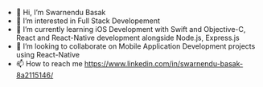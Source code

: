 - 👋 Hi, I’m Swarnendu Basak
- 👀 I’m interested in Full Stack Developement
- 🌱 I’m currently learning iOS Development with Swift and Objective-C, React and React-Native development alongside Node.js, Express.js
- 💞️ I’m looking to collaborate on Mobile Application Development projects using React-Native
- 📫 How to reach me https://www.linkedin.com/in/swarnendu-basak-8a2115146/

<!---
OtakuKvothe/OtakuKvothe is a ✨ special ✨ repository because its `README.md` (this file) appears on your GitHub profile.
You can click the Preview link to take a look at your changes.
--->
